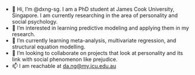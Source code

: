 - 👋 Hi, I’m @dxng-sg. I am a PhD student at James Cook University, Singapore. I am currently researching in the area of personality and social psychology. 
- 👀 I’m interested in learning predictive modeling and applying them in my research. 
- 🌱 I’m currently learning meta-analysis, multivariate regression, and structural equation modelling. 
- 💞️ I’m looking to collaborate on projects that look at personality and its link with social phenomenon like prejudice. 
- 📫 I am reachable at da.ng@my.jcu.edu.au

